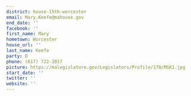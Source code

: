 ```yaml
---
district: house-15th-worcester
email: Mary.Keefe@mahouse.gov
end_date: ''
facebook: ''
first_name: Mary
hometown: Worcester
house_url: ''
last_name: Keefe
party: D
phone: (617) 722-2017
picture: https://malegislature.gov/Legislators/Profile/170/MSK1.jpg
start_date: ''
twitter: ''
website: ''
---
```

